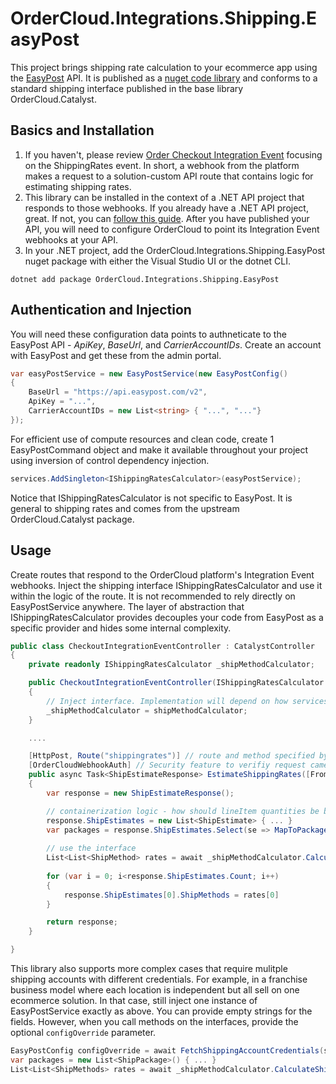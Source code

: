 ﻿# OrderCloud.Integrations.Shipping.EasyPost

This project brings shipping rate calculation to your ecommerce app using the [EasyPost](https://www.easypost.com/) API. It is published as a [nuget code library](https://www.nuget.org/packages/OrderCloud.Integrations.Shipping.EasyPost) and conforms to a standard shipping interface published in the base library OrderCloud.Catalyst.

## Basics and Installation

1. If you haven't, please review [Order Checkout Integration Event](https://ordercloud.io/knowledge-base/order-checkout-integration) focusing on the ShippingRates event. In short, a webhook from the platform makes a request to a solution-custom API route that contains logic for estimating shipping rates. 
2. This library can be installed in the context of a .NET API project that responds to those webhooks. If you already have a .NET API project, great. If not, you can [follow this guide](https://ordercloud.io/knowledge-base/start-dotnet-middleware-from-scratch). After you have published your API, you will need to configure OrderCloud to point its Integration Event webhooks at your API. 
3. In your .NET project, add the OrderCloud.Integrations.Shipping.EasyPost nuget package with either the Visual Studio UI or the dotnet CLI.

```dotnet add package OrderCloud.Integrations.Shipping.EasyPost```

## Authentication and Injection

You will need these configuration data points to authneticate to the EasyPost API - *ApiKey*, *BaseUrl*, and *CarrierAccountIDs*. Create an account with EasyPost and get these from the admin portal.

```c#
var easyPostService = new EasyPostService(new EasyPostConfig()
{
	BaseUrl = "https://api.easypost.com/v2",
	ApiKey = "...",
	CarrierAccountIDs = new List<string> { "...", "..."}
});
```

For efficient use of compute resources and clean code, create 1 EasyPostCommand object and make it available throughout your project using inversion of control dependency injection. 

```c#
services.AddSingleton<IShippingRatesCalculator>(easyPostService);
```

Notice that IShippingRatesCalculator is not specific to EasyPost. It is general to shipping rates and comes from the upstream OrderCloud.Catalyst package. 


## Usage 

Create routes that respond to the OrderCloud platform's Integration Event webhooks. Inject the shipping interface IShippingRatesCalculator and use it within the logic of the route. It is not recommended to rely directly on EasyPostService anywhere. The layer of abstraction that IShippingRatesCalculator provides decouples your code from EasyPost as a specific provider and hides some internal complexity.

```c#
public class CheckoutIntegrationEventController : CatalystController
{
	private readonly IShippingRatesCalculator _shipMethodCalculator;

	public CheckoutIntegrationEventController(IShippingRatesCalculator shipMethodCalculator)
	{
		// Inject interface. Implementation will depend on how services were registered, EasyPostService in this case.
		_shipMethodCalculator = shipMethodCalculator; 
	}

	....

	[HttpPost, Route("shippingrates")] // route and method specified by OrderCloud platform
	[OrderCloudWebhookAuth] // Security feature to verifiy request came from Ordercloud.
	public async Task<ShipEstimateResponse> EstimateShippingRates([FromBody] OrderCalculatePayload<CheckoutConfig> payload)
	{
		var response = new ShipEstimateResponse();

		// containerization logic - how should lineItem quantities be boxed into a set of shipped packages?
		response.ShipEstimates = new List<ShipEstimate> { ... }
		var packages = response.ShipEstimates.Select(se => MapToPackages(response.ShipEstimates));
		
		// use the interface
		List<List<ShipMethod> rates = await _shipMethodCalculator.CalculateShipMethodsAsync(packages);
		
		for (var i = 0; i<response.ShipEstimates.Count; i++) 
		{
			response.ShipEstimates[0].ShipMethods = rates[0]
		}

		return response;
	}

}
```

This library also supports more complex cases that require mulitple shipping accounts with different credentials. For example, in a franchise business model where each location is independent but all sell on one ecommerce solution. In that case, still inject one instance of EasyPostService
exactly as above. You can provide empty strings for the fields. However, when you call methods on the interfaces, provide the optional `configOverride` parameter. 

```c#
EasyPostConfig configOverride = await FetchShippingAccountCredentials(supplierID);
var packages = new List<ShipPackage>() { ... }
List<List<ShipMethods> rates = await _shipMethodCalculator.CalculateShipMethodsAsync(packages, configOverride);
```
